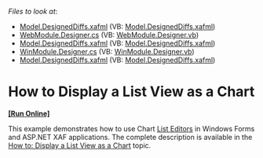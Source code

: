 <!-- default file list -->
*Files to look at*:

* [Model.DesignedDiffs.xafml](./CS/ChartExample.Module.Web/Model.DesignedDiffs.xafml) (VB: [Model.DesignedDiffs.xafml](./VB/ChartExample.Module.Web/Model.DesignedDiffs.xafml))
* [WebModule.Designer.cs](./CS/ChartExample.Module.Web/WebModule.Designer.cs) (VB: [WebModule.Designer.vb](./VB/ChartExample.Module.Web/WebModule.Designer.vb))
* [Model.DesignedDiffs.xafml](./CS/ChartExample.Module.Win/Model.DesignedDiffs.xafml) (VB: [Model.DesignedDiffs.xafml](./VB/ChartExample.Module.Win/Model.DesignedDiffs.xafml))
* [WinModule.Designer.cs](./CS/ChartExample.Module.Win/WinModule.Designer.cs) (VB: [WinModule.Designer.vb](./VB/ChartExample.Module.Win/WinModule.Designer.vb))
* [Model.DesignedDiffs.xafml](./CS/ChartExample.Module/Model.DesignedDiffs.xafml) (VB: [Model.DesignedDiffs.xafml](./VB/ChartExample.Module/Model.DesignedDiffs.xafml))
<!-- default file list end -->
# How to Display a List View as a Chart
<!-- run online -->
**[[Run Online]](https://codecentral.devexpress.com/e2840)**
<!-- run online end -->


<p>This example demonstrates how to use Chart <a href="http://documentation.devexpress.com/#Xaf/CustomDocument3389"><u>List Editors</u></a> in Windows Forms and ASP.NET XAF applications. The complete description is available in the <a href="http://documentation.devexpress.com/#Xaf/CustomDocument3314"><u>How to: Display a List View as a Chart</u></a> topic.</p>

<br/>


